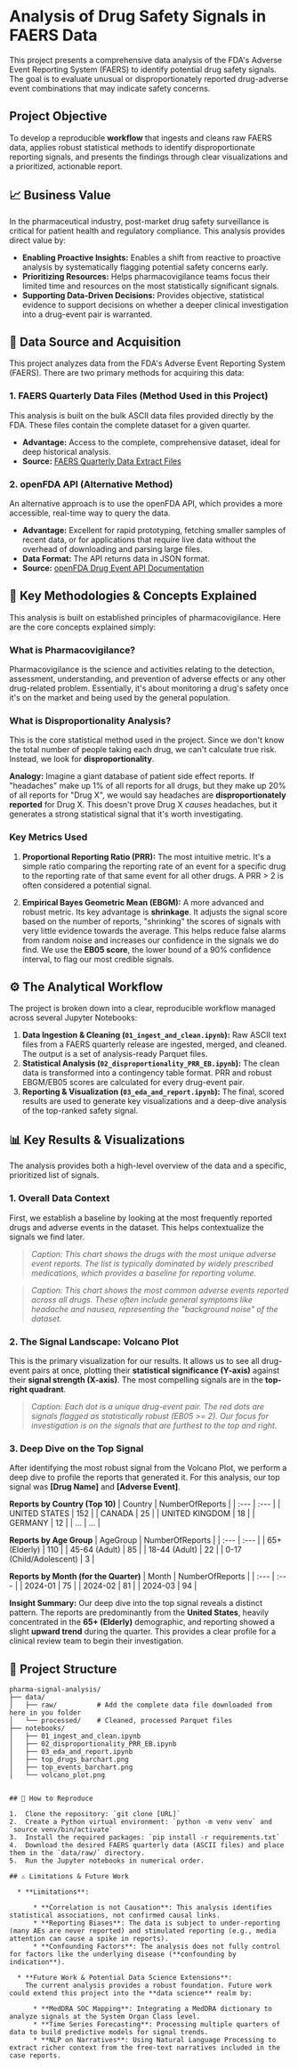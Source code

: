 # Analysis of Drug Safety Signals in FAERS Data

[](https://www.python.org/downloads/)
[](https://opensource.org/licenses/MIT)

This project presents a comprehensive data analysis of the FDA's Adverse Event Reporting System (FAERS) to identify potential drug safety signals. The goal is to evaluate unusual or disproportionately reported drug-adverse event combinations that may indicate safety concerns.

## Project Objective

To develop a reproducible **workflow** that ingests and cleans raw FAERS data, applies robust statistical methods to identify disproportionate reporting signals, and presents the findings through clear visualizations and a prioritized, actionable report.

## 📈 Business Value

In the pharmaceutical industry, post-market drug safety surveillance is critical for patient health and regulatory compliance. This analysis provides direct value by:

  * **Enabling Proactive Insights:** Enables a shift from reactive to proactive analysis by systematically flagging potential safety concerns early.
  * **Prioritizing Resources:** Helps pharmacovigilance teams focus their limited time and resources on the most statistically significant signals.
  * **Supporting Data-Driven Decisions:** Provides objective, statistical evidence to support decisions on whether a deeper clinical investigation into a drug-event pair is warranted.

## 💾 Data Source and Acquisition

This project analyzes data from the FDA's Adverse Event Reporting System (FAERS). There are two primary methods for acquiring this data:

### 1\. FAERS Quarterly Data Files (Method Used in this Project)

This analysis is built on the bulk ASCII data files provided directly by the FDA. These files contain the complete dataset for a given quarter.

  * **Advantage:** Access to the complete, comprehensive dataset, ideal for deep historical analysis.
  * **Source:** [FAERS Quarterly Data Extract Files](https://fis.fda.gov/extensions/FPD-QDE-FAERS/FPD-QDE-FAERS.html)

### 2\. openFDA API (Alternative Method)

An alternative approach is to use the openFDA API, which provides a more accessible, real-time way to query the data.

  * **Advantage:** Excellent for rapid prototyping, fetching smaller samples of recent data, or for applications that require live data without the overhead of downloading and parsing large files.
  * **Data Format:** The API returns data in JSON format.
  * **Source:** [openFDA Drug Event API Documentation](https://open.fda.gov/apis/drug/event/)

## 🔬 Key Methodologies & Concepts Explained

This analysis is built on established principles of pharmacovigilance. Here are the core concepts explained simply:

### What is Pharmacovigilance?

Pharmacovigilance is the science and activities relating to the detection, assessment, understanding, and prevention of adverse effects or any other drug-related problem. Essentially, it's about monitoring a drug's safety once it's on the market and being used by the general population.

### What is Disproportionality Analysis?

This is the core statistical method used in the project. Since we don't know the total number of people taking each drug, we can't calculate true risk. Instead, we look for **disproportionality**.

**Analogy:** Imagine a giant database of patient side effect reports. If "headaches" make up 1% of all reports for all drugs, but they make up 20% of all reports for "Drug X", we would say headaches are **disproportionately reported** for Drug X. This doesn't prove Drug X *causes* headaches, but it generates a strong statistical signal that it's worth investigating.

### Key Metrics Used

1.  **Proportional Reporting Ratio (PRR):** The most intuitive metric. It's a simple ratio comparing the reporting rate of an event for a specific drug to the reporting rate of that same event for all other drugs. A PRR \> 2 is often considered a potential signal.

2.  **Empirical Bayes Geometric Mean (EBGM):** A more advanced and robust metric. Its key advantage is **shrinkage**. It adjusts the signal score based on the number of reports, "shrinking" the scores of signals with very little evidence towards the average. This helps reduce false alarms from random noise and increases our confidence in the signals we do find. We use the **EB05 score**, the lower bound of a 90% confidence interval, to flag our most credible signals.

## ⚙️ The Analytical Workflow

The project is broken down into a clear, reproducible workflow managed across several Jupyter Notebooks:

1.  **Data Ingestion & Cleaning (`01_ingest_and_clean.ipynb`):** Raw ASCII text files from a FAERS quarterly release are ingested, merged, and cleaned. The output is a set of analysis-ready Parquet files.
2.  **Statistical Analysis (`02_disproportionality_PRR_EB.ipynb`):** The clean data is transformed into a contingency table format. PRR and robust EBGM/EB05 scores are calculated for every drug-event pair.
3.  **Reporting & Visualization (`03_eda_and_report.ipynb`):** The final, scored results are used to generate key visualizations and a deep-dive analysis of the top-ranked safety signal.

## 📊 Key Results & Visualizations

The analysis provides both a high-level overview of the data and a specific, prioritized list of signals.

### 1\. Overall Data Context

First, we establish a baseline by looking at the most frequently reported drugs and adverse events in the dataset. This helps contextualize the signals we find later.

> *Caption: This chart shows the drugs with the most unique adverse event reports. The list is typically dominated by widely prescribed medications, which provides a baseline for reporting volume.*

> *Caption: This chart shows the most common adverse events reported across all drugs. These often include general symptoms like headache and nausea, representing the "background noise" of the dataset.*

### 2\. The Signal Landscape: Volcano Plot

This is the primary visualization for our results. It allows us to see all drug-event pairs at once, plotting their **statistical significance (Y-axis)** against their **signal strength (X-axis)**. The most compelling signals are in the **top-right quadrant**.

> *Caption: Each dot is a unique drug-event pair. The red dots are signals flagged as statistically robust (EB05 \>= 2). Our focus for investigation is on the signals that are furthest to the top and right.*

### 3\. Deep Dive on the Top Signal

After identifying the most robust signal from the Volcano Plot, we perform a deep dive to profile the reports that generated it. For this analysis, our top signal was **[Drug Name]** and **[Adverse Event]**.

**Reports by Country (Top 10)**
| Country | NumberOfReports |
| :--- | :--- |
| UNITED STATES | 152 |
| CANADA | 25 |
| UNITED KINGDOM | 18 |
| GERMANY | 12 |
| ... | ... |

**Reports by Age Group**
| AgeGroup | NumberOfReports |
| :--- | :--- |
| 65+ (Elderly) | 110 |
| 45-64 (Adult) | 85 |
| 18-44 (Adult) | 22 |
| 0-17 (Child/Adolescent) | 3 |

**Reports by Month (for the Quarter)**
| Month | NumberOfReports |
| :--- | :--- |
| 2024-01 | 75 |
| 2024-02 | 81 |
| 2024-03 | 94 |

**Insight Summary:** Our deep dive into the top signal reveals a distinct pattern. The reports are predominantly from the **United States**, heavily concentrated in the **65+ (Elderly)** demographic, and reporting showed a slight **upward trend** during the quarter. This provides a clear profile for a clinical review team to begin their investigation.

## 📁 Project Structure

```
pharma-signal-analysis/
├── data/
│   ├── raw/          # Add the complete data file downloaded from here in you folder
│   └── processed/    # Cleaned, processed Parquet files
├── notebooks/
│   ├── 01_ingest_and_clean.ipynb
│   ├── 02_disproportionality_PRR_EB.ipynb
│   ├── 03_eda_and_report.ipynb
│   ├── top_drugs_barchart.png
│   ├── top_events_barchart.png
│   └── volcano_plot.png


## 🚀 How to Reproduce

1.  Clone the repository: `git clone [URL]`
2.  Create a Python virtual environment: `python -m venv venv` and `source venv/bin/activate`
3.  Install the required packages: `pip install -r requirements.txt`
4.  Download the desired FAERS quarterly data (ASCII files) and place them in the `data/raw/` directory.
5.  Run the Jupyter notebooks in numerical order.

## ⚠️ Limitations & Future Work

  * **Limitations**:

      * **Correlation is not Causation**: This analysis identifies statistical associations, not confirmed causal links.
      * **Reporting Biases**: The data is subject to under-reporting (many AEs are never reported) and stimulated reporting (e.g., media attention can cause a spike in reports).
      * **Confounding Factors**: The analysis does not fully control for factors like the underlying disease (**confounding by indication**).

  * **Future Work & Potential Data Science Extensions**:
    The current analysis provides a robust foundation. Future work could extend this project into the **data science** realm by:

      * **MedDRA SOC Mapping**: Integrating a MedDRA dictionary to analyze signals at the System Organ Class level.
      * **Time Series Forecasting**: Processing multiple quarters of data to build predictive models for signal trends.
      * **NLP on Narratives**: Using Natural Language Processing to extract richer context from the free-text narratives included in the case reports.
